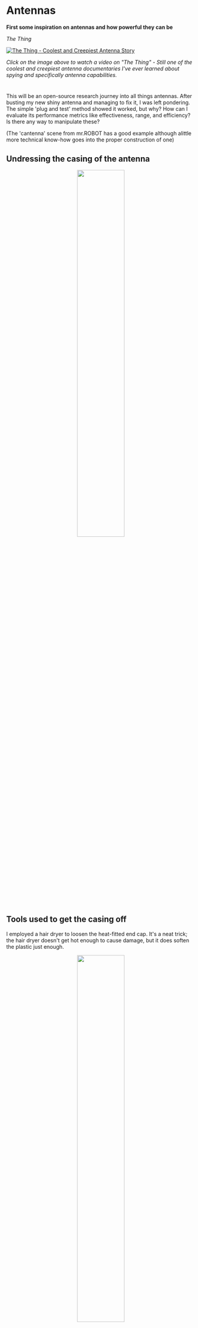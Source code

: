<p align="center">

# Antennas

</p>

<p align="center">

**First some inspiration on antennas and how powerful they can be**

</p>

<p align="center">

*The Thing*

</p>

<p align="center">

[![The Thing - Coolest and Creepiest Antenna Story](https://img.youtube.com/vi/QH9Ec_Q5gP0/0.jpg)](https://www.youtube.com/watch?v=QH9Ec_Q5gP0)

</p>

<p align="center">

*Click on the image above to watch a video on "The Thing" - Still one of the coolest and creepiest antenna documentaries I've ever learned about spying and specifically antenna capabilities.*

</p>

<p align="center">

#

</p>

This will be an open-source research journey into all things antennas. After busting my new shiny antenna and managing to fix it, I was left pondering. The simple 'plug and test' method showed it worked, but why? How can I evaluate its performance metrics like effectiveness, range, and efficiency? Is there any way to manipulate these?

(The 'cantenna' scene from mr.ROBOT has a good example although alittle more technical know-how goes into the proper construction of one)

## Undressing the casing of the antenna

<p align="center">
  <img src="https://github.com/TreadSoftly/Projects/assets/121847455/009f094a-1809-4b89-84ea-cd90a08da514" width="50%" height="50%">
</p>

## Tools used to get the casing off

I employed a hair dryer to loosen the heat-fitted end cap. It's a neat trick; the hair dryer doesn't get hot enough to cause damage, but it does soften the plastic just enough.

<p align="center">
  <img src="https://github.com/TreadSoftly/Projects/assets/121847455/90f49791-a55b-414b-9231-406d20388771" width="50%" height="50%">
</p>

## Exposed (Post Fixed) - Wire came free/loosened from the traces

A quick cold solder fixed it right up. But the question remains: Why did it work again? How can we measure its functionality beyond the simple 'plug and play'?

<p align="center">
  <img src="https://github.com/TreadSoftly/Projects/assets/121847455/851f1784-e2df-48b5-9f4f-fa8e7f7e1687" width="50%" height="50%">
</p>

## Size Matters in dBi and shielding 

<p align="center">
  
  Top tiny ~ 3-5dBi Omnidirectional Small Wifi/Bluetooth Mini RP-SMA Antenna Dual Band.
  
  Middle ~ 10dBi MIMO Wi-Fi 6E Omnidirectional High Gain Dual Band
  
  Bottom ~ 5-8dBi Dual Band
</p>

<p align="center">
  <img src="https://github.com/TreadSoftly/Projects/assets/121847455/21cac5a6-76dc-456f-90d5-0922ca08c938" width="50%" height="50%">

  <img src="https://github.com/TreadSoftly/Projects/assets/121847455/6b123335-9334-4b91-8a68-0dd8097cbc93" width="50%" height="50%">
</p>

<p align="center">
  An image of my 9dBi antenna which has a significant length and gain, useful for extended range applications.
    
  <img src="https://github.com/TreadSoftly/Projects/assets/121847455/cd259862-cb65-48f6-a6b5-101571dd8ef3" width="50%" height="50%">
</p>

<p align="center">
## What the letters mean and how they matter
</p>

<p align="center">
  <img src="https://github.com/TreadSoftly/Projects/assets/121847455/c8bff814-7a0d-4b0e-8888-1735582344a4" width="50%" height="50%">
  <img src="https://github.com/TreadSoftly/Projects/assets/121847455/7fa571a8-52e0-4a9d-98eb-4f274aa5fc74" width="50%" height="50%">
</p>
